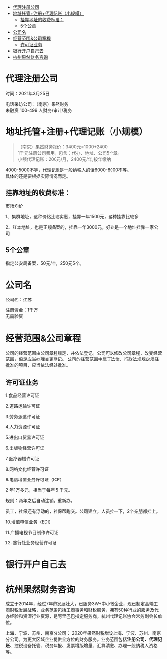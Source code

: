 <!-- TOC -->

- [代理注册公司](#代理注册公司)
- [地址托管+注册+代理记账（小规模）](#地址托管注册代理记账小规模)
  - [挂靠地址的收费标准：](#挂靠地址的收费标准)
  - [5个公章](#5个公章)
- [公司名](#公司名)
- [经营范围&公司章程](#经营范围公司章程)
  - [许可证业务](#许可证业务)
- [银行开户自己去](#银行开户自己去)
- [杭州果然财务咨询](#杭州果然财务咨询)

<!-- /TOC -->




# 代理注册公司

时间：2021年3月25日

电话采访公司：（南京）果然财务  
未融资 100-499 人财务/审计/税务


# 地址托管+注册+代理记账（小规模）

>（南京）果然财务报价：3400元=1000+2400    
1千元注册公司费用，包含：代办、地址、公司5个章。  
小额代理记账：200元/月，2400元/年,按年缴纳

4000-5000不等，代理记账是一般纳税人的话6000-8000不等。  
具体的还是要根据实际情况而定。

## 挂靠地址的收费标准：  

市场均价

1、集群地址，这种价格比较实惠，挂靠一年1500元，这种挂靠比较多

2、红本地址，也是正规备案的，挂靠一年3000元，好处是一个地址挂靠一家公司

## 5个公章

指定公安局备案，50元/个，250元5个。

# 公司名

公司名：江苏

注册资金：1千万  
无需验资

# 经营范围&公司章程


公司的经营范围由公司章程规定，并依法登记。公司可以修改公司章程，改变经营范围，但是应当办理变更登记。 公司的经营范围中属于法律、行政法规规定须经批准的项目，应当依法经过批准。



## 许可证业务

1.食品经营许可证

2.道路运输许可证

3.劳务派遣许可证

4.人力资源许可证

5.进出口贸易许可证

6.出版物经营许可证

7.医疗器械许可证

8.网络文化经营许可证

9.电信增值业务许可证（ICP）

2 年1万多元，相当于每年 5 千元。

规则：两年之后自动注销，重新办。

员工，社保还有浮动的，社保帮跑交。公司建立，人员拉一下，2个亲朋都挂上。

10.增值电信业务（EDI）

11.广播电视节目制作许可证

12. 旅行社业务经营许可证

# 银行开户自己去


# 杭州果然财务咨询

成立于2014年，经过7年的发展壮大，已服务3W+中小微企业，现已制定高端工商财税发展战略，业务范围包括工商事务和财税服务，拥有50种行业的服务及代办经验和资深行业资源，是阿里巴巴指定服务商，杭州代理记账协会常务副会长单位。

上海、宁波、苏州、南京分公司：
2020年果然财税增设上海、宁波、苏州、南京分公司。为更大区域企业提供全方位的财务服务。业务范围包括**注册公司、代理记账**、控税设备托管、税务年报、发票增版增量、汇算清缴、办理一般纳税人资格等。
